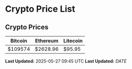 # Crypto Price List

## Crypto Prices
| Bitcoin | Ethereum | Litecoin |
| ------- | -------- | -------- |
| $109574 | $2628.96 | $95.95 |
**Last Updated:** 2025-05-27 09:45 UTC
**Last Updated:** $DATE$
